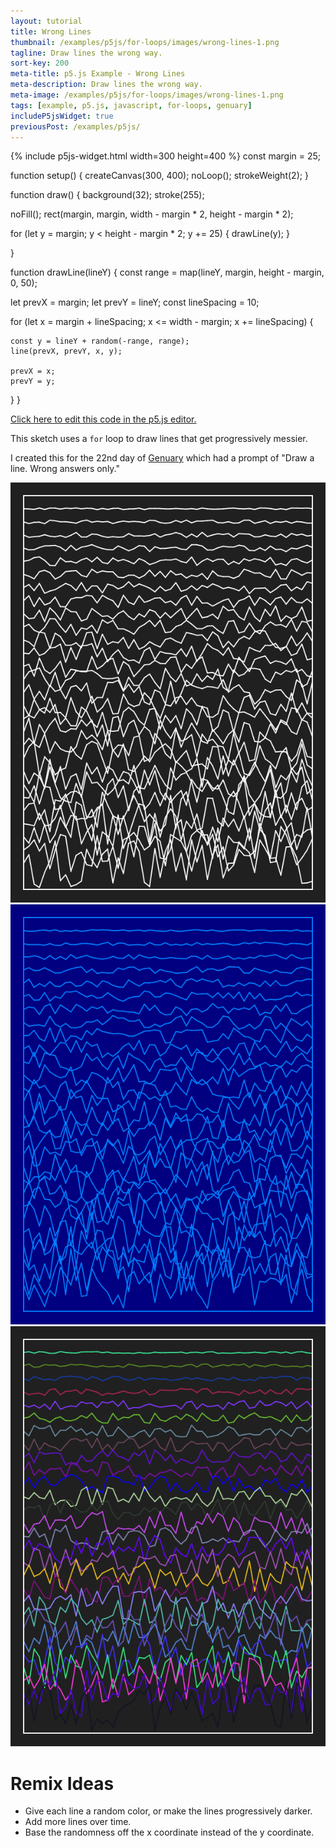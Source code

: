 ```yaml
---
layout: tutorial
title: Wrong Lines
thumbnail: /examples/p5js/for-loops/images/wrong-lines-1.png
tagline: Draw lines the wrong way.
sort-key: 200
meta-title: p5.js Example - Wrong Lines
meta-description: Draw lines the wrong way.
meta-image: /examples/p5js/for-loops/images/wrong-lines-1.png
tags: [example, p5.js, javascript, for-loops, genuary]
includeP5jsWidget: true
previousPost: /examples/p5js/
---
```


{% include p5js-widget.html width=300 height=400 %}
const margin = 25;

function setup() {
  createCanvas(300, 400);
  noLoop();
  strokeWeight(2);
}

function draw() {
  background(32);
  stroke(255);

  noFill();
  rect(margin, margin, width - margin * 2, height - margin * 2);

  for (let y = margin; y < height - margin * 2; y += 25) {
    drawLine(y);
  }

}

function drawLine(lineY) {
  const range = map(lineY, margin, height - margin, 0, 50);

  let prevX = margin;
  let prevY = lineY;
  const lineSpacing = 10;

  for (let x = margin + lineSpacing; x <= width - margin; x += lineSpacing) {

    const y = lineY + random(-range, range);
    line(prevX, prevY, x, y);

    prevX = x;
    prevY = y;
  }
}
</script>

[Click here to edit this code in the p5.js editor.](https://editor.p5js.org/KevinWorkman/sketches/O4Hm1Apln)

This sketch uses a `for` loop to draw lines that get progressively messier.

I created this for the 22nd day of [Genuary](https://genuary2021.github.io/) which had a prompt of "Draw a line. Wrong answers only."

![wrong lines](/examples/p5js/for-loops/images/wrong-lines-2.png)
![wrong lines](/examples/p5js/for-loops/images/wrong-lines-3.png)
![wrong lines](/examples/p5js/for-loops/images/wrong-lines-4.png)

# Remix Ideas

- Give each line a random color, or make the lines progressively darker.
- Add more lines over time.
- Base the randomness off the x coordinate instead of the y coordinate.

